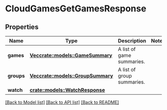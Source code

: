 # CloudGamesGetGamesResponse

## Properties

Name | Type | Description | Notes
------------ | ------------- | ------------- | -------------
**games** | [**Vec<crate::models::GameSummary>**](GameSummary.md) | A list of game summaries. | 
**groups** | [**Vec<crate::models::GroupSummary>**](GroupSummary.md) | A list of group summaries. | 
**watch** | [**crate::models::WatchResponse**](WatchResponse.md) |  | 

[[Back to Model list]](../README.md#documentation-for-models) [[Back to API list]](../README.md#documentation-for-api-endpoints) [[Back to README]](../README.md)


